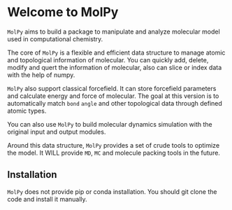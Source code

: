 # Welcome to MolPy

`MolPy` aims to build a package to manipulate and analyze molecular model used in computational chemistry.

The core of `MolPy` is a flexible and efficient data structure to manage atomic and topological information of molecular. You can quickly add, delete, modify and quert the information of molecular, also can slice or index data with the help of numpy.

`MolPy` also support classical forcefield. It can store forcefield parameters and calculate energy and force of molecular. The goal at this version is to automatically match `bond` `angle` and other topological data through defined atomic types.

You can also use `MolPy` to build molecular dynamics simulation with the original input and output modules. 

Around this data structure, `MolPy` provides a set of crude tools to optimize the model. It WILL provide `MD`, `MC` and molecule packing tools in the future.

## Installation

`MolPy` does not provide pip or conda installation. You should git clone the code and install it manually. 


